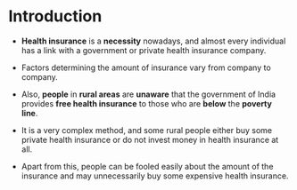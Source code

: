 # Introduction

- **Health insurance** is a **necessity** nowadays, and almost every individual has a link with a government or private health insurance company. 

- Factors determining the amount of insurance vary from company to company. 

- Also, **people** in **rural areas** are **unaware** that the government of India provides **free health insurance** to those who are **below** the **poverty line**. 

- It is a very complex method, and some rural people either buy some private health insurance or do not invest money in health insurance at all. 

- Apart from this, people can be fooled easily about the amount of the insurance and may unnecessarily buy some expensive health insurance.